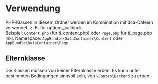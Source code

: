 # Verwendung

PHP-Klassen in diesem Ordner werden im Kombination mit dca-Dateien verwendet, z. B. für options_callback.  
Beispiel: `Content.php` (für tl_content.php) oder `Page.php` für tl_page.php  
Inkl. Namespace: `AppBundle\DataContainer\Content` oder `AppBundle\DataContainer\Page`

## Elternklasse

Die Klassen müssen von keiner Elternklasse erben. Es kann unter bestimmten Bedingungen sinnvoll sein, von `\Contao\Backend` zu erben.
